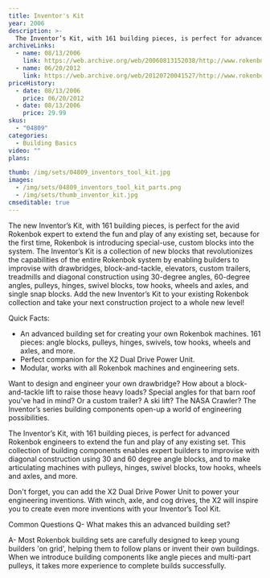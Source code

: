 ```yaml
---
title: Inventor's Kit
year: 2006
description: >-
  The Inventor’s Kit, with 161 building pieces, is perfect for advanced Rokenbok engineers to extend the fun and play of any existing set. This collection of building components enables expert builders to improvise with diagonal construction using 30 and 60 degree angle blocks, and to make articulating  machines with pulleys, hinges, swivel blocks, tow hooks, wheels and axles, and more.
archiveLinks:
  - name: 08/13/2006
    link: https://web.archive.org/web/20060813152038/http://www.rokenbok.com/catalog/pd_bb_04809.html
  - name: 06/20/2012
    link: https://web.archive.org/web/20120720041527/http://www.rokenbok.com/estore/construction/inventors-tool-kit
priceHistory:
  - date: 08/13/2006
    price: 06/20/2012
  - date: 08/13/2006
    price: 29.99
skus:
  - "04809"
categories: 
  - Building Basics
video: ""
plans:

thumb: /img/sets/04809_inventors_tool_kit.jpg
images:
  - /img/sets/04809_inventors_tool_kit_parts.png
  - /img/sets/thumb_inventor_kit.jpg
cmseditable: true
---
```


The new Inventor’s Kit, with 161 building pieces, is perfect for the avid Rokenbok expert to extend the fun and play of any existing set, because for the first time, Rokenbok is introducing special-use, custom blocks into the system. The Inventor’s Kit is a collection of new blocks that revolutionizes the capabilities of the entire Rokenbok system by enabling builders to improvise with drawbridges, block-and-tackle, elevators, custom trailers, treadmills and diagonal construction using 30-degree angles, 60-degree angles, pulleys, hinges, swivel blocks, tow hooks, wheels and axles, and single snap blocks. Add the new Inventor’s Kit to your existing Rokenbok collection and take your next construction project to a whole new level!

Quick Facts:
  - An advanced building set for creating your own Rokenbok machines.
161 pieces: angle blocks, pulleys, hinges, swivels, tow hooks, wheels and axles, and more.
  - Perfect companion for the X2 Dual Drive Power Unit.
  - Modular, works with all Rokenbok machines and engineering sets.

Want to design and engineer your own drawbridge?  How about a block-and-tackle lift to raise those heavy loads?  Special angles for that barn roof you've had in mind?  Or a custom trailer?  A ski lift?  The NASA Crawler?  The Inventor’s series building components open-up a world of engineering possibilities.

The Inventor’s Kit, with 161 building pieces, is perfect for advanced Rokenbok engineers to extend the fun and play of any existing set. This collection of building components enables expert builders to improvise with diagonal construction using 30 and 60 degree angle blocks, and to make articulating  machines with pulleys, hinges, swivel blocks, tow hooks, wheels and axles, and more.

Don't forget, you can add the X2 Dual Drive Power Unit to power your engineering inventions.  With winch, axle, and cog drives, the X2 will inspire you to create even more inventions with your Inventor’s Tool Kit.

Common Questions
Q- What makes this an advanced building set?

A- Most Rokenbok building sets are carefully designed to keep young builders 'on grid', helping them to follow plans or invent their own buildings.  When we introduce building components like angle pieces and multi-part pulleys, it takes more experience to complete builds successfully.
